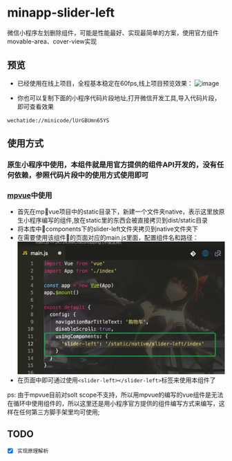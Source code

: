 # minapp-slider-left
微信小程序左划删除组件，可能是性能最好、实现最简单的方案，使用官方组件movable-area、cover-view实现

## 预览
+ 已经使用在线上项目，全程基本稳定在60fps,线上项目预览效果：
![image](./doc-img/preview.gif)

+ 你也可以复制下面的小程序代码片段地址,打开微信开发工具,导入代码片段，即可查看效果
```
wechatide://minicode/lUrGBUmn65YS
```

## 使用方式

### 原生小程序中使用，本组件就是用官方提供的组件API开发的，没有任何依赖，参照代码片段中的使用方式使用即可
### [mpvue](https://github.com/Meituan-Dianping/mpvue)中使用
- 首先在mpvue项目中的static目录下，新建一个文件夹native，表示这里放原生小程序编写的组件,放在static里的东西会被直接拷贝到dist/static目录
- 将本库中components下的slider-left文件夹拷贝到native文件夹下
- 在需要使用该组件的页面对应的main.js里面，配置组件名和路径：
![image](./doc-img/demo1.png)
- 在页面中即可通过使用`<slider-left></slider-left>`标签来使用本组件了

ps:  由于mpvue目前对solt scope不支持，所以用mpvue的编写的vue组件是无法在循环中使用组件的，所以这里还是用小程序官方提供的组件编写方式来编写，这样在任何第三方脚手架里均可使用;


## TODO
- [x] `实现原理解析`